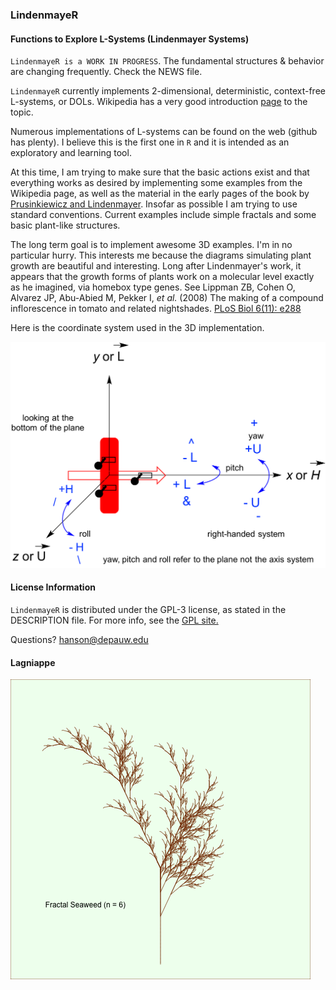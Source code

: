 ### LindenmayeR
#### Functions to Explore L-Systems (Lindenmayer Systems)

`LindenmayeR is a WORK IN PROGRESS`.  The fundamental structures & behavior are changing frequently.  Check the NEWS file.

`LindenmayeR` currently implements 2-dimensional, deterministic, context-free L-systems, or DOLs.  Wikipedia has a very good introduction [page](https://en.wikipedia.org/wiki/L-system) to the topic.

Numerous implementations of L-systems can be found on the web (github has plenty).  I believe this is the first one in `R` and it is intended as an exploratory and learning tool.

At this time, I am trying to make sure that the basic actions exist and that everything works as desired by implementing some examples from the Wikipedia page, as well as the material in the early pages of the book by [Prusinkiewicz and Lindenmayer](http://algorithmicbotany.org/papers/#abop).  Insofar as possible I am trying to use standard conventions.  Current examples include simple fractals and some basic plant-like structures.

The long term goal is to implement awesome 3D examples.  I'm in no particular hurry.  This interests me because the diagrams simulating plant growth are beautiful and interesting.  Long after Lindenmayer's work, it appears that the growth forms of plants work on a molecular level exactly as he imagined, via homebox type genes.  See Lippman ZB, Cohen O, Alvarez JP, Abu-Abied M, Pekker I, *et al.* (2008) The making of a compound inflorescence in tomato and related nightshades. [PLoS Biol 6(11): e288](http://dx.doi.org/10.1371/journal.pbio.0060288)

Here is the coordinate system used in the 3D implementation.

![3D Coordinate System](CoordSystem.png)

#### License Information

`LindenmayeR` is distributed under the GPL-3 license, as stated in the DESCRIPTION file.  For more info, see the [GPL site.](https://gnu.org/licenses/gpl.html)

Questions?  hanson@depauw.edu

#### Lagniappe

![](FractalSeaweed.png)
